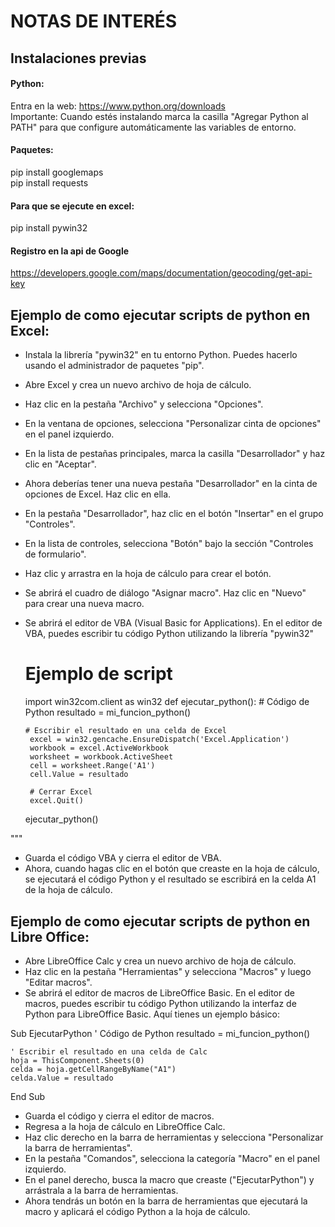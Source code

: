 # NOTAS DE INTERÉS

## Instalaciones previas  
#### Python:
Entra en la web: https://www.python.org/downloads  
Importante: Cuando estés instalando marca la casilla "Agregar Python al PATH" para que configure automáticamente las variables de entorno.  

#### Paquetes:  
pip install googlemaps  
pip install requests

#### Para que se ejecute en excel:  
pip install pywin32

#### Registro en la api de Google  
https://developers.google.com/maps/documentation/geocoding/get-api-key






## Ejemplo de como ejecutar scripts de python en Excel:  
- Instala la librería "pywin32" en tu entorno Python. Puedes hacerlo usando el administrador de paquetes "pip".  
- Abre Excel y crea un nuevo archivo de hoja de cálculo.
- Haz clic en la pestaña "Archivo" y selecciona "Opciones".
- En la ventana de opciones, selecciona "Personalizar cinta de opciones" en el panel izquierdo.
- En la lista de pestañas principales, marca la casilla "Desarrollador" y haz clic en "Aceptar".
- Ahora deberías tener una nueva pestaña "Desarrollador" en la cinta de opciones de Excel. Haz clic en ella.
- En la pestaña "Desarrollador", haz clic en el botón "Insertar" en el grupo "Controles".
- En la lista de controles, selecciona "Botón" bajo la sección "Controles de formulario".
- Haz clic y arrastra en la hoja de cálculo para crear el botón.
- Se abrirá el cuadro de diálogo "Asignar macro". Haz clic en "Nuevo" para crear una nueva macro.
- Se abrirá el editor de VBA (Visual Basic for Applications). En el editor de VBA, puedes escribir tu código Python utilizando la librería "pywin32"  


   # Ejemplo de script
   import win32com.client as win32
   def ejecutar_python():
      # Código de Python
       resultado = mi_funcion_python()

      # Escribir el resultado en una celda de Excel
       excel = win32.gencache.EnsureDispatch('Excel.Application')
       workbook = excel.ActiveWorkbook
       worksheet = workbook.ActiveSheet
       cell = worksheet.Range('A1')
       cell.Value = resultado

       # Cerrar Excel
       excel.Quit()

   ejecutar_python()


"""  

- Guarda el código VBA y cierra el editor de VBA.
- Ahora, cuando hagas clic en el botón que creaste en la hoja de cálculo, se ejecutará el código Python y el resultado se escribirá en la celda A1 de la hoja de cálculo.




## Ejemplo de como ejecutar scripts de python en Libre Office:  
  
- Abre LibreOffice Calc y crea un nuevo archivo de hoja de cálculo.
- Haz clic en la pestaña "Herramientas" y selecciona "Macros" y luego "Editar macros".
- Se abrirá el editor de macros de LibreOffice Basic. En el editor de macros, puedes escribir tu código Python utilizando la interfaz de Python para LibreOffice Basic. Aquí tienes un ejemplo básico:

Sub EjecutarPython
    ' Código de Python
    resultado = mi_funcion_python()

    ' Escribir el resultado en una celda de Calc
    hoja = ThisComponent.Sheets(0)
    celda = hoja.getCellRangeByName("A1")
    celda.Value = resultado
End Sub

- Guarda el código y cierra el editor de macros.
- Regresa a la hoja de cálculo en LibreOffice Calc.
- Haz clic derecho en la barra de herramientas y selecciona "Personalizar la barra de herramientas".
- En la pestaña "Comandos", selecciona la categoría "Macro" en el panel izquierdo.
- En el panel derecho, busca la macro que creaste ("EjecutarPython") y arrástrala a la barra de herramientas.
- Ahora tendrás un botón en la barra de herramientas que ejecutará la macro y aplicará el código Python a la hoja de cálculo.

